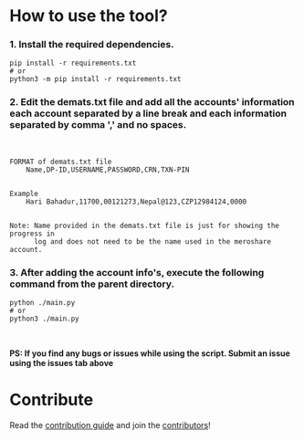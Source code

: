 # How to use the tool?

### 1. Install the required dependencies.

```shell
pip install -r requirements.txt
# or
python3 -m pip install -r requirements.txt
```

### 2. Edit the **demats.txt** file and add all the accounts' information each account separated by a line break and each information separated by comma ',' and no spaces.

<br>

```
FORMAT of demats.txt file
    Name,DP-ID,USERNAME,PASSWORD,CRN,TXN-PIN


Example
    Hari Bahadur,11700,00121273,Nepal@123,CZP12984124,0000


Note: Name provided in the demats.txt file is just for showing the progress in
      log and does not need to be the name used in the meroshare account.
```

### 3. After adding the account info's, execute the following command from the parent directory.

```
python ./main.py
# or
python3 ./main.py
```

<br>

**PS: If you find any bugs or issues while using the script. Submit an issue using the issues tab above**

# Contribute

Read the [contribution guide](CONTRIBUTING.md) and join the [contributors](https://github.com/bipin0x01/meroshare-bot/graphs/contributors)!
